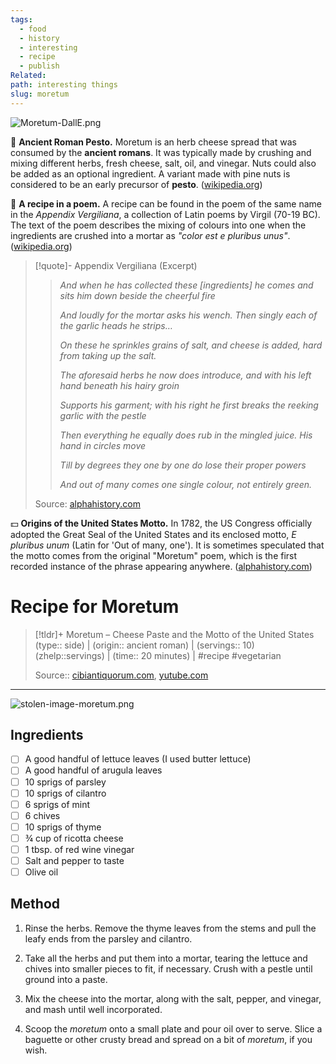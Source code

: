 ```yaml
---
tags:
  - food
  - history
  - interesting
  - recipe
  - publish
Related: 
path: interesting things
slug: moretum
---
```

![Moretum-DallE.png](/assets/Moretum-DallE-8ef641b222b7f5418c014c933480b793.png)

🥯 **Ancient Roman Pesto.** Moretum is an herb cheese spread that was consumed by the **ancient romans**. It was typically made by crushing and mixing different herbs, fresh cheese, salt, oil, and vinegar. Nuts could also be added as an optional ingredient. A variant made with pine nuts is considered to be an early precursor of **pesto**. ([wikipedia.org](https://en.wikipedia.org/wiki/Moretum))

📜 **A recipe in a poem.** A recipe can be found in the poem of the same name in the *Appendix Vergiliana*, a collection of Latin poems by Virgil (70-19 BC). The text of the poem describes the mixing of colours into one when the ingredients are crushed into a mortar as _"color est e pluribus unus"_. ([wikipedia.org](https://en.wikipedia.org/wiki/E_pluribus_unum))

> [!quote]- Appendix Vergiliana (Excerpt)
> > _And when he has collected these [ingredients] he comes and sits him down beside the cheerful fire_
> > 
> > *And loudly for the mortar asks his wench. Then singly each of the garlic heads he strips…*
> > 
> > *On these he sprinkles grains of salt, and cheese is added, hard from taking up the salt.*
> > 
> > *The aforesaid herbs he now does introduce, and with his left hand beneath his hairy groin*
> > 
> > *Supports his garment; with his right he first breaks the reeking garlic with the pestle*
> > 
> > *Then everything he equally does rub in the mingled juice. His hand in circles move*
> > 
> > *Till by degrees they one by one do lose their proper powers*
> > 
> > *And out of many comes one single colour, not entirely green.*
> 
> Source: [alphahistory.com](https://alphahistory.com/pastpeculiar/1782-us-congress-motto-cheese-ball-recipe/)

💵 **Origins of the United States Motto.** In 1782, the US Congress officially adopted the Great Seal of the United States and its enclosed motto, _E pluribus unum_ (Latin for 'Out of many, one'). It is sometimes speculated that the motto comes from the original "Moretum" poem, which is the first recorded instance of the phrase appearing anywhere. ([alphahistory.com](https://alphahistory.com/pastpeculiar/1782-us-congress-motto-cheese-ball-recipe/))

# Recipe for Moretum

> [!tldr]+ Moretum – Cheese Paste and the Motto of the United States
> (type:: side) | (origin:: ancient roman) | (servings:: 10) (zhelp::servings) | (time:: 20 minutes) | #recipe #vegetarian 
> 
> Source:: [cibiantiquorum.com](https://cibiantiquorum.com/moretum/), [yutube.com](https://www.youtube.com/watch?v=eEgSGkp8nMA&ab_channel=TastingHistorywithMaxMiller)

---

![stolen-image-moretum.png](/assets/stolen-image-moretum-b323e90f5e1e970fd35fada63d191eec.png)
## Ingredients

- [ ] A good handful of lettuce leaves (I used butter lettuce)
- [ ] A good handful of arugula leaves
- [ ] 10 sprigs of parsley
- [ ] 10 sprigs of cilantro
- [ ] 6 sprigs of mint
- [ ] 6 chives
- [ ] 10 sprigs of thyme
- [ ] ¾ cup of ricotta cheese
- [ ] 1 tbsp. of red wine vinegar
- [ ] Salt and pepper to taste
- [ ] Olive oil

## Method

1. Rinse the herbs. Remove the thyme leaves from the stems and pull the leafy ends from the parsley and cilantro. 

2. Take all the herbs and put them into a mortar, tearing the lettuce and chives into smaller pieces to fit, if necessary. Crush with a pestle until ground into a paste. 

3. Mix the cheese into the mortar, along with the salt, pepper, and vinegar, and mash until well incorporated. 

4. Scoop the _moretum_ onto a small plate and pour oil over to serve. Slice a baguette or other crusty bread and spread on a bit of _moretum_, if you wish.

